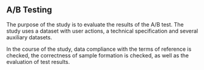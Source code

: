 ## A/B Testing
The purpose of the study is to evaluate the results of the A/B test. The study uses a dataset with user actions, a technical specification and several auxiliary datasets.

In the course of the study, data compliance with the terms of reference is checked, the correctness of sample formation is checked, as well as the evaluation of test results.
